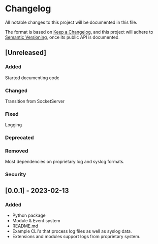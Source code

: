# Changelog

All notable changes to this project will be documented in this file.

The format is based on [Keep a Changelog](https://keepachangelog.com/en/1.0.0/),
and this project will adhere to [Semantic Versioning](https://semver.org/spec/v2.0.0.html),
once its public API is documented.

## [Unreleased]

### Added
Started documenting code

### Changed
Transition from SocketServer

### Fixed
Logging

### Deprecated

### Removed
Most dependencies on proprietary log and syslog formats.

### Security


## [0.0.1] - 2023-02-13

### Added

- Python package
- Module & Event system
- README.md
- Example CLI's that process log files as well as syslog data.
- Extensions and modules support logs from proprietary system.

